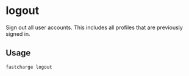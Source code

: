 # logout

Sign out all user accounts. This includes all profiles that are previously signed in.

## Usage

    fastcharge logout
